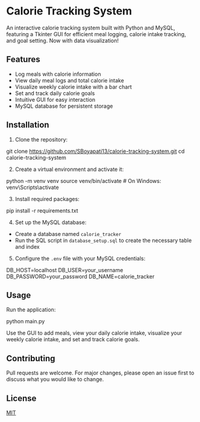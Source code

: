 # Calorie Tracking System

An interactive calorie tracking system built with Python and MySQL, featuring a Tkinter GUI for efficient meal logging, calorie intake tracking, and goal setting. Now with data visualization!

## Features

- Log meals with calorie information
- View daily meal logs and total calorie intake
- Visualize weekly calorie intake with a bar chart
- Set and track daily calorie goals
- Intuitive GUI for easy interaction
- MySQL database for persistent storage

## Installation

1. Clone the repository:

git clone https://github.com/SBoyapati13/calorie-tracking-system.git
cd calorie-tracking-system

2. Create a virtual environment and activate it:

python -m venv venv
source venv/bin/activate # On Windows: venv\Scripts\activate

3. Install required packages:

pip install -r requirements.txt

4. Set up the MySQL database:
- Create a database named `calorie_tracker`
- Run the SQL script in `database_setup.sql` to create the necessary table and index

5. Configure the `.env` file with your MySQL credentials:

DB_HOST=localhost
DB_USER=your_username
DB_PASSWORD=your_password
DB_NAME=calorie_tracker

## Usage

Run the application:

python main.py

Use the GUI to add meals, view your daily calorie intake, visualize your weekly calorie intake, and set and track calorie goals.

## Contributing

Pull requests are welcome. For major changes, please open an issue first to discuss what you would like to change.

## License

[MIT](https://choosealicense.com/licenses/mit/)
